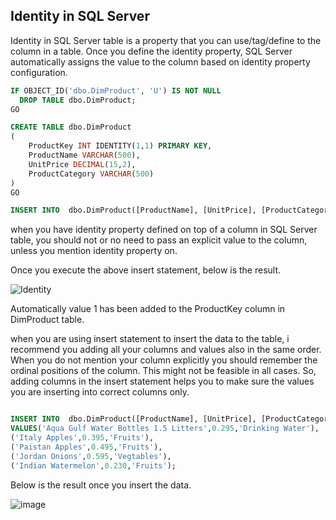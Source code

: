 ## Identity in SQL Server

Identity in SQL Server table is a property that you can use/tag/define to the column in a table. Once you define the identity property, SQL Server automatically assigns the value to the column based on identity property configuration.


```sql
IF OBJECT_ID('dbo.DimProduct', 'U') IS NOT NULL
  DROP TABLE dbo.DimProduct;
GO

CREATE TABLE dbo.DimProduct
(
	ProductKey INT IDENTITY(1,1) PRIMARY KEY,
	ProductName VARCHAR(500),
	UnitPrice DECIMAL(15,2),
	ProductCategory VARCHAR(500)
)
GO

INSERT INTO  dbo.DimProduct([ProductName], [UnitPrice], [ProductCategory]) VALUES('Aqua Gulf Water Bottles 1.5 Litters',0.295,'Drinking Water');

```
when you have identity property defined on top of a column in SQL Server table, you should not or no need to pass an explicit value to the column, unless you mention
identity property on.

Once you execute the above insert statement, below is the result.

![Identity](https://github.com/bodempudi/CodeSnippets/assets/2835142/6111a89d-f456-4572-8a83-df32afc4de62)

Automatically value 1 has been added to the ProductKey column in DimProduct table.

when you are using insert statement to insert the data to the table, i recommend you adding all your columns and values also in the same order. When you do not
mention your column explicitly you should remember the ordinal positions of the column. This might not be feasible in all cases. So, adding columns in the insert
statement helps you to make sure the values you are inserting into correct columns only. 

```sql

INSERT INTO  dbo.DimProduct([ProductName], [UnitPrice], [ProductCategory]) 
VALUES('Aqua Gulf Water Bottles 1.5 Litters',0.295,'Drinking Water'),
('Italy Apples',0.395,'Fruits'),
('Paistan Apples',0.495,'Fruits'),
('Jordan Onions',0.595,'Vegtables'),
('Indian Watermelon',0.230,'Fruits');
```
Below is the result once you insert the data.


![image](https://github.com/bodempudi/CodeSnippets/assets/2835142/2971760a-337d-4091-8e3d-51e837255d0e)

